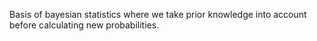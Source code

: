 Basis of bayesian statistics where we take prior knowledge into account before calculating new probabilities. 
